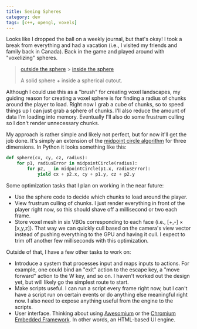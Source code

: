```yaml
---
title: Seeing Spheres
category: dev
tags: [c++, opengl, voxels]
---
```


Looks like I dropped the ball on a weekly journal, but that's okay! I took a break from everything
and had a vacation (i.e., I visited my friends and family back in Canada). Back in the game and
played around with "voxelizing" spheres.

> [outside the sphere](/img/voxels/2014_07_26_outside.png) > [inside the sphere](/img/voxels/2014_07_26_inside.png)
>
> A solid sphere + inside a spherical cutout.

Although I could use this as a "brush" for creating voxel landscapes, my guiding reason for creating
a voxel sphere is for finding a radius of chunks around the player to load. Right now I grab a cube
of chunks, so to speed things up I can just grab a sphere of chunks. I'll also reduce the amount of
data I'm loading into memory. Eventually I'll also do some frustrum culling so I don't render
unnecessary chunks.

My approach is rather simple and likely not perfect, but for now it'll get the job done. It's simply
an extension of the [midpoint circle algorithm](//en.wikipedia.org/wiki/Midpoint_circle_algorithm)
for three dimensions. In Python it looks something like this:

```python
def sphere(cx, cy, cz, radius):
	for p1, radiusError in midpointCircle(radius):
		for p2, _ in midpointCircle(p1.x, radiusError):
			yield cx + p2.x, cy + p1.y, cz + p2.y
```

Some optimization tasks that I plan on working in the near future:

- Use the sphere code to decide which chunks to load around the player.
- View frustrum culling of chunks. I just render everything in front of the player right now, so
  this should shave off a millisecond or two each frame.
- Store voxel mesh in six VBOs corresponding to each face (i.e., [+,-] &times; [x,y,z]). That way we
  can quickly cull based on the camera's view vector instead of pushing everything to the GPU and
  having it cull. I expect to trim off another few milliseconds with this optimization.

Outside of that, I have a few other tasks to work on:

- Introduce a system that processes input and maps inputs to actions. For example, one could bind an
  "exit" action to the escape key, a "move forward" action to the W key, and so on. I haven't worked
  out the design yet, but will likely go the simplest route to start.
- Make scripts useful. I can run a script every frame right now, but I can't have a script run on
  certain events or do anything else meaningful right now. I also need to expose anything useful
  from the engine to the scripts.
- User interface. Thinking about using [Awesomium](//www.awesomium.com) or the
  [Chromium Embedded Framework](//code.google.com/p/chromiumembedded). In other words, an HTML-based
  UI engine.
